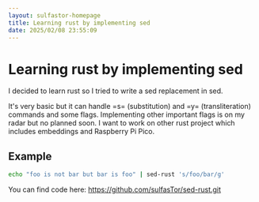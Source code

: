 ```yaml
---
layout: sulfastor-homepage
title: Learning rust by implementing sed
date: 2025/02/08 23:55:09
---
```

# Learning rust by implementing sed
I decided to learn rust so I tried to write a sed replacement in sed. 

It's very basic but it can handle =s= (substitution) and =y= (transliteration) commands and some flags. Implementing other important flags is on my radar but no planned soon. I want to work on other rust project which includes embeddings and Raspberry Pi Pico.

## Example
```bash
echo "foo is not bar but bar is foo" | sed-rust 's/foo/bar/g'
```

You can find code here: <https://github.com/sulfasTor/sed-rust.git>
